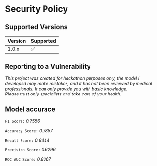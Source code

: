 # Security Policy

## Supported Versions

| Version | Supported          |
| ------- | ------------------ |
| 1.0.x   | :white_check_mark: |

## Reporting to a Vulnerability

*This project was created for hackathon purposes only, the model I developed may make mistakes, and it has not been reviewed by medical professionals. It can only provide you with basic knowledge.  
Please trust only specialists and take care of your health.*

## Model accurace

`F1 Score:` *0.7556*

`Accuracy Score:` *0.7857*

`Recall Score:` *0.9444*

`Precision Score:` *0.6296*

`ROC AUC Score:` *0.8367*
